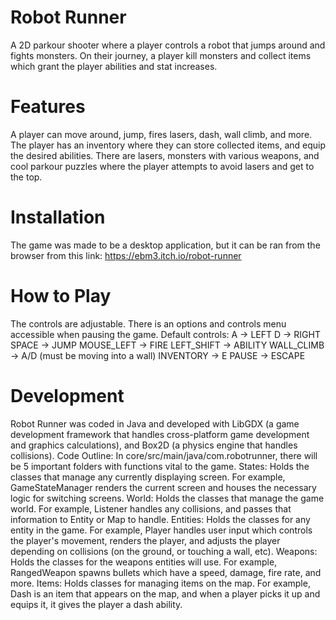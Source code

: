 # Robot Runner

A 2D parkour shooter where a player controls a robot that jumps around and fights monsters. On their journey, a player kill monsters and collect items which grant the player abilities and stat increases.

# Features
A player can move around, jump, fires lasers, dash, wall climb, and more. The player has an inventory where they can store collected items, and equip the desired abilities.
There are lasers, monsters with various weapons, and cool parkour puzzles where the player attempts to avoid lasers and get to the top.

# Installation
The game was made to be a desktop application, but it can be ran from the browser from this link: https://ebm3.itch.io/robot-runner

# How to Play
The controls are adjustable. There is an options and controls menu accessible when pausing the game.
Default controls:
  A             -> LEFT
  D             -> RIGHT
  SPACE         -> JUMP
  MOUSE_LEFT    -> FIRE
  LEFT_SHIFT    -> ABILITY
  WALL_CLIMB    -> A/D (must be moving into a wall)
  INVENTORY     -> E
  PAUSE         -> ESCAPE

# Development
Robot Runner was coded in Java and developed with LibGDX (a game development framework that handles cross-platform game development and graphics calculations), and Box2D (a physics engine that handles collisions).
Code Outline:
In core/src/main/java/com.robotrunner, there will be 5 important folders with functions vital to the game.
States: Holds the classes that manage any currently displaying screen. For example, GameStateManager renders the current screen and houses the necessary logic for switching screens.
World: Holds the classes that manage the game world. For example, Listener handles any collisions, and passes that information to Entity or Map to handle.
Entities: Holds the classes for any entity in the game. For example, Player handles user input which controls the player's movement, renders the player, and adjusts the player depending on collisions (on the ground, or touching a wall, etc).
Weapons: Holds the classes for the weapons entities will use. For example, RangedWeapon spawns bullets which have a speed, damage, fire rate, and more.
Items: Holds classes for managing items on the map. For example, Dash is an item that appears on the map, and when a player picks it up and equips it, it gives the player a dash ability.


